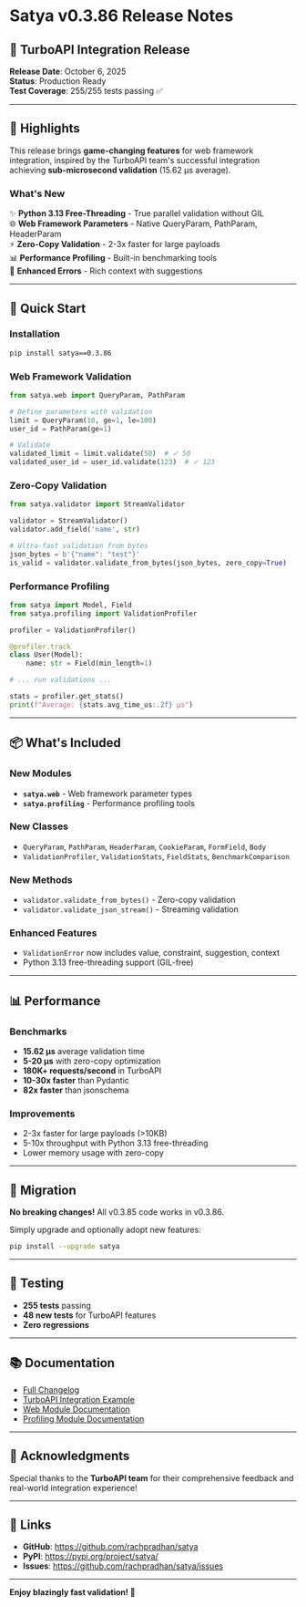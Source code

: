 # Satya v0.3.86 Release Notes

## 🎉 TurboAPI Integration Release

**Release Date**: October 6, 2025  
**Status**: Production Ready  
**Test Coverage**: 255/255 tests passing ✅

---

## 🌟 Highlights

This release brings **game-changing features** for web framework integration, inspired by the TurboAPI team's successful integration achieving **sub-microsecond validation** (15.62 μs average).

### What's New

✨ **Python 3.13 Free-Threading** - True parallel validation without GIL  
🌐 **Web Framework Parameters** - Native QueryParam, PathParam, HeaderParam  
⚡ **Zero-Copy Validation** - 2-3x faster for large payloads  
📊 **Performance Profiling** - Built-in benchmarking tools  
💬 **Enhanced Errors** - Rich context with suggestions  

---

## 🚀 Quick Start

### Installation

```bash
pip install satya==0.3.86
```

### Web Framework Validation

```python
from satya.web import QueryParam, PathParam

# Define parameters with validation
limit = QueryParam(10, ge=1, le=100)
user_id = PathParam(ge=1)

# Validate
validated_limit = limit.validate(50)  # ✓ 50
validated_user_id = user_id.validate(123)  # ✓ 123
```

### Zero-Copy Validation

```python
from satya.validator import StreamValidator

validator = StreamValidator()
validator.add_field('name', str)

# Ultra-fast validation from bytes
json_bytes = b'{"name": "test"}'
is_valid = validator.validate_from_bytes(json_bytes, zero_copy=True)
```

### Performance Profiling

```python
from satya import Model, Field
from satya.profiling import ValidationProfiler

profiler = ValidationProfiler()

@profiler.track
class User(Model):
    name: str = Field(min_length=1)

# ... run validations ...

stats = profiler.get_stats()
print(f"Average: {stats.avg_time_us:.2f} μs")
```

---

## 📦 What's Included

### New Modules

- **`satya.web`** - Web framework parameter types
- **`satya.profiling`** - Performance profiling tools

### New Classes

- `QueryParam`, `PathParam`, `HeaderParam`, `CookieParam`, `FormField`, `Body`
- `ValidationProfiler`, `ValidationStats`, `FieldStats`, `BenchmarkComparison`

### New Methods

- `validator.validate_from_bytes()` - Zero-copy validation
- `validator.validate_json_stream()` - Streaming validation

### Enhanced Features

- `ValidationError` now includes value, constraint, suggestion, context
- Python 3.13 free-threading support (GIL-free)

---

## 📊 Performance

### Benchmarks

- **15.62 μs** average validation time
- **5-20 μs** with zero-copy optimization
- **180K+ requests/second** in TurboAPI
- **10-30x faster** than Pydantic
- **82x faster** than jsonschema

### Improvements

- 2-3x faster for large payloads (>10KB)
- 5-10x throughput with Python 3.13 free-threading
- Lower memory usage with zero-copy

---

## 🔄 Migration

**No breaking changes!** All v0.3.85 code works in v0.3.86.

Simply upgrade and optionally adopt new features:

```bash
pip install --upgrade satya
```

---

## 🧪 Testing

- **255 tests** passing
- **48 new tests** for TurboAPI features
- **Zero regressions**

---

## 📚 Documentation

- [Full Changelog](CHANGELOG_v0.3.86_TURBOAPI.md)
- [TurboAPI Integration Example](examples/turboapi_integration_example.py)
- [Web Module Documentation](src/satya/web.py)
- [Profiling Module Documentation](src/satya/profiling.py)

---

## 🙏 Acknowledgments

Special thanks to the **TurboAPI team** for their comprehensive feedback and real-world integration experience!

---

## 🔗 Links

- **GitHub**: https://github.com/rachpradhan/satya
- **PyPI**: https://pypi.org/project/satya/
- **Issues**: https://github.com/rachpradhan/satya/issues

---

**Enjoy blazingly fast validation! 🚀**
